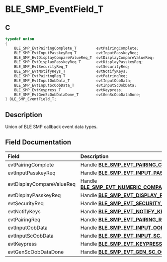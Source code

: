 # BLE_SMP_EventField_T

## C

```c
typedef union
{
    BLE_SMP_EvtPairingComplete_T         evtPairingComplete;
    BLE_SMP_EvtInputPasskeyReq_T         evtInputPasskeyReq;
    BLE_SMP_EvtDisplayCompareValueReq_T  evtDisplayCompareValueReq;
    BLE_SMP_EvtDisplayPasskeyReq_T       evtDisplayPasskeyReq;
    BLE_SMP_EvtSecurityReq_T             evtSecurityReq;
    BLE_SMP_EvtNotifyKeys_T              evtNotifyKeys;
    BLE_SMP_EvtPairingReq_T              evtPairingReq;
    BLE_SMP_EvtInputOobData_T            evtInputOobData;
    BLE_SMP_EvtInputScOobData_T          evtInputScOobData;
    BLE_SMP_EvtKeypress_T                evtKeypress;
    BLE_SMP_EvtGenScOobDataDone_T        evtGenScOobDataDone;
} BLE_SMP_EventField_T;
```

## Description

Union of BLE SMP callback event data types.


## Field Documentation

|Field|Description|
|:---|:---|
|evtPairingComplete|Handle **[BLE_SMP_EVT_PAIRING_COMPLETE](GUID-DA3C91C3-3ACA-4850-B469-FDF748DD2D87.md)**.|
|evtInputPasskeyReq|Handle **[BLE_SMP_EVT_INPUT_PASSKEY_REQUEST](GUID-DA3C91C3-3ACA-4850-B469-FDF748DD2D87.md)**.|
|evtDisplayCompareValueReq|Handle **[BLE_SMP_EVT_NUMERIC_COMPARISON_CONFIRM_REQUEST](GUID-DA3C91C3-3ACA-4850-B469-FDF748DD2D87.md)**.|
|evtDisplayPasskeyReq|Handle **[BLE_SMP_EVT_DISPLAY_PASSKEY_REQUEST](GUID-DA3C91C3-3ACA-4850-B469-FDF748DD2D87.md)**.|
|evtSecurityReq|Handle **[BLE_SMP_EVT_SECURITY_REQUEST](GUID-DA3C91C3-3ACA-4850-B469-FDF748DD2D87.md)**.|
|evtNotifyKeys|Handle **[BLE_SMP_EVT_NOTIFY_KEYS](GUID-DA3C91C3-3ACA-4850-B469-FDF748DD2D87.md)**.|
|evtPairingReq|Handle **[BLE_SMP_EVT_PAIRING_REQUEST](GUID-DA3C91C3-3ACA-4850-B469-FDF748DD2D87.md)**.|
|evtInputOobData|Handle **[BLE_SMP_EVT_INPUT_OOB_DATA_REQUEST](GUID-DA3C91C3-3ACA-4850-B469-FDF748DD2D87.md)**.|
|evtInputScOobData|Handle **[BLE_SMP_EVT_INPUT_SC_OOB_DATA_REQUEST](GUID-DA3C91C3-3ACA-4850-B469-FDF748DD2D87.md)**.|
|evtKeypress|Handle **[BLE_SMP_EVT_KEYPRESS](GUID-DA3C91C3-3ACA-4850-B469-FDF748DD2D87.md)**.|
|evtGenScOobDataDone|Handle **[BLE_SMP_EVT_GEN_SC_OOB_DATA_DONE](GUID-DA3C91C3-3ACA-4850-B469-FDF748DD2D87.md)**.|
